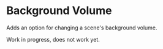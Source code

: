 # Background Volume
Adds an option for changing a scene's background volume.

Work in progress, does not work yet.
